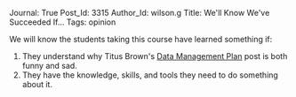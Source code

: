 Journal: True
Post_Id: 3315
Author_Id: wilson.g
Title: We'll Know We've Succeeded If...
Tags: opinion

<p>We will know the students taking this course have learned something if:</p>
<ol>
<li>They understand why Titus Brown's <a href="http://ivory.idyll.org/blog/may-10/data-management.html">Data Management Plan</a> post is both funny and sad.</li>
<li>They have the knowledge, skills, and tools they need to do something about it.</li>
</ol>
